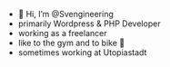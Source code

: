 - 👋 Hi, I’m @Svengineering
- primarily Wordpress & PHP Developer
- working as a freelancer
- like to the gym and to bike :bicyclist:
- sometimes working at Utopiastadt



